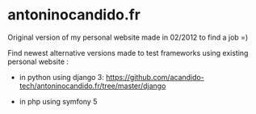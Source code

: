 # antoninocandido.fr

Original version of my personal website made in 02/2012 to find a job =)

Find newest alternative versions made to test frameworks using existing personal website :
 - in python using django 3: https://github.com/acandido-tech/antoninocandido.fr/tree/master/django
 
 - in php using symfony 5
